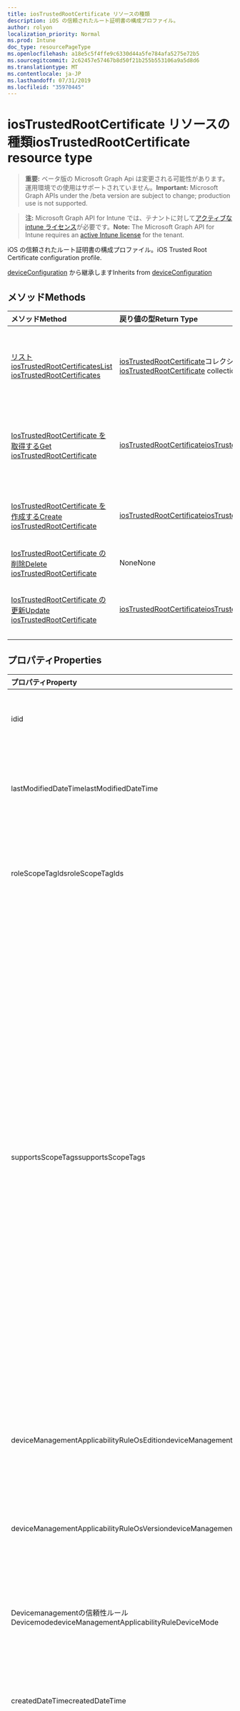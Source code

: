 ```yaml
---
title: iosTrustedRootCertificate リソースの種類
description: iOS の信頼されたルート証明書の構成プロファイル。
author: rolyon
localization_priority: Normal
ms.prod: Intune
doc_type: resourcePageType
ms.openlocfilehash: a18e5c5f4ffe9c6330d44a5fe784afa5275e72b5
ms.sourcegitcommit: 2c62457e57467b8d50f21b255b553106a9a5d8d6
ms.translationtype: MT
ms.contentlocale: ja-JP
ms.lasthandoff: 07/31/2019
ms.locfileid: "35970445"
---
```

# <a name="iostrustedrootcertificate-resource-type"></a><span data-ttu-id="b2b4d-103">iosTrustedRootCertificate リソースの種類</span><span class="sxs-lookup"><span data-stu-id="b2b4d-103">iosTrustedRootCertificate resource type</span></span>

> <span data-ttu-id="b2b4d-104">**重要:** ベータ版の Microsoft Graph Api は変更される可能性があります。運用環境での使用はサポートされていません。</span><span class="sxs-lookup"><span data-stu-id="b2b4d-104">**Important:** Microsoft Graph APIs under the /beta version are subject to change; production use is not supported.</span></span>

> <span data-ttu-id="b2b4d-105">**注:** Microsoft Graph API for Intune では、テナントに対して[アクティブな intune ライセンス](https://go.microsoft.com/fwlink/?linkid=839381)が必要です。</span><span class="sxs-lookup"><span data-stu-id="b2b4d-105">**Note:** The Microsoft Graph API for Intune requires an [active Intune license](https://go.microsoft.com/fwlink/?linkid=839381) for the tenant.</span></span>

<span data-ttu-id="b2b4d-106">iOS の信頼されたルート証明書の構成プロファイル。</span><span class="sxs-lookup"><span data-stu-id="b2b4d-106">iOS Trusted Root Certificate configuration profile.</span></span>


<span data-ttu-id="b2b4d-107">[deviceConfiguration](../resources/intune-deviceconfig-deviceconfiguration.md) から継承します</span><span class="sxs-lookup"><span data-stu-id="b2b4d-107">Inherits from [deviceConfiguration](../resources/intune-deviceconfig-deviceconfiguration.md)</span></span>

## <a name="methods"></a><span data-ttu-id="b2b4d-108">メソッド</span><span class="sxs-lookup"><span data-stu-id="b2b4d-108">Methods</span></span>
|<span data-ttu-id="b2b4d-109">メソッド</span><span class="sxs-lookup"><span data-stu-id="b2b4d-109">Method</span></span>|<span data-ttu-id="b2b4d-110">戻り値の型</span><span class="sxs-lookup"><span data-stu-id="b2b4d-110">Return Type</span></span>|<span data-ttu-id="b2b4d-111">説明</span><span class="sxs-lookup"><span data-stu-id="b2b4d-111">Description</span></span>|
|:---|:---|:---|
|[<span data-ttu-id="b2b4d-112">リスト iosTrustedRootCertificates</span><span class="sxs-lookup"><span data-stu-id="b2b4d-112">List iosTrustedRootCertificates</span></span>](../api/intune-deviceconfig-iostrustedrootcertificate-list.md)|<span data-ttu-id="b2b4d-113">[iosTrustedRootCertificate](../resources/intune-deviceconfig-iostrustedrootcertificate.md)コレクション</span><span class="sxs-lookup"><span data-stu-id="b2b4d-113">[iosTrustedRootCertificate](../resources/intune-deviceconfig-iostrustedrootcertificate.md) collection</span></span>|<span data-ttu-id="b2b4d-114">[IosTrustedRootCertificate](../resources/intune-deviceconfig-iostrustedrootcertificate.md)オブジェクトのプロパティとリレーションシップをリストします。</span><span class="sxs-lookup"><span data-stu-id="b2b4d-114">List properties and relationships of the [iosTrustedRootCertificate](../resources/intune-deviceconfig-iostrustedrootcertificate.md) objects.</span></span>|
|[<span data-ttu-id="b2b4d-115">IosTrustedRootCertificate を取得する</span><span class="sxs-lookup"><span data-stu-id="b2b4d-115">Get iosTrustedRootCertificate</span></span>](../api/intune-deviceconfig-iostrustedrootcertificate-get.md)|[<span data-ttu-id="b2b4d-116">iosTrustedRootCertificate</span><span class="sxs-lookup"><span data-stu-id="b2b4d-116">iosTrustedRootCertificate</span></span>](../resources/intune-deviceconfig-iostrustedrootcertificate.md)|<span data-ttu-id="b2b4d-117">[IosTrustedRootCertificate](../resources/intune-deviceconfig-iostrustedrootcertificate.md)オブジェクトのプロパティとリレーションシップを読み取ります。</span><span class="sxs-lookup"><span data-stu-id="b2b4d-117">Read properties and relationships of the [iosTrustedRootCertificate](../resources/intune-deviceconfig-iostrustedrootcertificate.md) object.</span></span>|
|[<span data-ttu-id="b2b4d-118">IosTrustedRootCertificate を作成する</span><span class="sxs-lookup"><span data-stu-id="b2b4d-118">Create iosTrustedRootCertificate</span></span>](../api/intune-deviceconfig-iostrustedrootcertificate-create.md)|[<span data-ttu-id="b2b4d-119">iosTrustedRootCertificate</span><span class="sxs-lookup"><span data-stu-id="b2b4d-119">iosTrustedRootCertificate</span></span>](../resources/intune-deviceconfig-iostrustedrootcertificate.md)|<span data-ttu-id="b2b4d-120">新しい[iosTrustedRootCertificate](../resources/intune-deviceconfig-iostrustedrootcertificate.md)オブジェクトを作成します。</span><span class="sxs-lookup"><span data-stu-id="b2b4d-120">Create a new [iosTrustedRootCertificate](../resources/intune-deviceconfig-iostrustedrootcertificate.md) object.</span></span>|
|[<span data-ttu-id="b2b4d-121">IosTrustedRootCertificate の削除</span><span class="sxs-lookup"><span data-stu-id="b2b4d-121">Delete iosTrustedRootCertificate</span></span>](../api/intune-deviceconfig-iostrustedrootcertificate-delete.md)|<span data-ttu-id="b2b4d-122">None</span><span class="sxs-lookup"><span data-stu-id="b2b4d-122">None</span></span>|<span data-ttu-id="b2b4d-123">[IosTrustedRootCertificate](../resources/intune-deviceconfig-iostrustedrootcertificate.md)を削除します。</span><span class="sxs-lookup"><span data-stu-id="b2b4d-123">Deletes a [iosTrustedRootCertificate](../resources/intune-deviceconfig-iostrustedrootcertificate.md).</span></span>|
|[<span data-ttu-id="b2b4d-124">IosTrustedRootCertificate の更新</span><span class="sxs-lookup"><span data-stu-id="b2b4d-124">Update iosTrustedRootCertificate</span></span>](../api/intune-deviceconfig-iostrustedrootcertificate-update.md)|[<span data-ttu-id="b2b4d-125">iosTrustedRootCertificate</span><span class="sxs-lookup"><span data-stu-id="b2b4d-125">iosTrustedRootCertificate</span></span>](../resources/intune-deviceconfig-iostrustedrootcertificate.md)|<span data-ttu-id="b2b4d-126">[IosTrustedRootCertificate](../resources/intune-deviceconfig-iostrustedrootcertificate.md)オブジェクトのプロパティを更新します。</span><span class="sxs-lookup"><span data-stu-id="b2b4d-126">Update the properties of a [iosTrustedRootCertificate](../resources/intune-deviceconfig-iostrustedrootcertificate.md) object.</span></span>|

## <a name="properties"></a><span data-ttu-id="b2b4d-127">プロパティ</span><span class="sxs-lookup"><span data-stu-id="b2b4d-127">Properties</span></span>
|<span data-ttu-id="b2b4d-128">プロパティ</span><span class="sxs-lookup"><span data-stu-id="b2b4d-128">Property</span></span>|<span data-ttu-id="b2b4d-129">型</span><span class="sxs-lookup"><span data-stu-id="b2b4d-129">Type</span></span>|<span data-ttu-id="b2b4d-130">説明</span><span class="sxs-lookup"><span data-stu-id="b2b4d-130">Description</span></span>|
|:---|:---|:---|
|<span data-ttu-id="b2b4d-131">id</span><span class="sxs-lookup"><span data-stu-id="b2b4d-131">id</span></span>|<span data-ttu-id="b2b4d-132">文字列</span><span class="sxs-lookup"><span data-stu-id="b2b4d-132">String</span></span>|<span data-ttu-id="b2b4d-133">エンティティのキー。</span><span class="sxs-lookup"><span data-stu-id="b2b4d-133">Key of the entity.</span></span> <span data-ttu-id="b2b4d-134">[deviceConfiguration](../resources/intune-deviceconfig-deviceconfiguration.md) から継承します</span><span class="sxs-lookup"><span data-stu-id="b2b4d-134">Inherited from [deviceConfiguration](../resources/intune-deviceconfig-deviceconfiguration.md)</span></span>|
|<span data-ttu-id="b2b4d-135">lastModifiedDateTime</span><span class="sxs-lookup"><span data-stu-id="b2b4d-135">lastModifiedDateTime</span></span>|<span data-ttu-id="b2b4d-136">DateTimeOffset</span><span class="sxs-lookup"><span data-stu-id="b2b4d-136">DateTimeOffset</span></span>|<span data-ttu-id="b2b4d-137">オブジェクトの最終更新の DateTime。</span><span class="sxs-lookup"><span data-stu-id="b2b4d-137">DateTime the object was last modified.</span></span> <span data-ttu-id="b2b4d-138">[deviceConfiguration](../resources/intune-deviceconfig-deviceconfiguration.md) から継承します</span><span class="sxs-lookup"><span data-stu-id="b2b4d-138">Inherited from [deviceConfiguration](../resources/intune-deviceconfig-deviceconfiguration.md)</span></span>|
|<span data-ttu-id="b2b4d-139">roleScopeTagIds</span><span class="sxs-lookup"><span data-stu-id="b2b4d-139">roleScopeTagIds</span></span>|<span data-ttu-id="b2b4d-140">文字列コレクション</span><span class="sxs-lookup"><span data-stu-id="b2b4d-140">String collection</span></span>|<span data-ttu-id="b2b4d-141">このエンティティインスタンスの範囲タグのリスト。</span><span class="sxs-lookup"><span data-stu-id="b2b4d-141">List of Scope Tags for this Entity instance.</span></span> <span data-ttu-id="b2b4d-142">[deviceConfiguration](../resources/intune-deviceconfig-deviceconfiguration.md) から継承します</span><span class="sxs-lookup"><span data-stu-id="b2b4d-142">Inherited from [deviceConfiguration](../resources/intune-deviceconfig-deviceconfiguration.md)</span></span>|
|<span data-ttu-id="b2b4d-143">supportsScopeTags</span><span class="sxs-lookup"><span data-stu-id="b2b4d-143">supportsScopeTags</span></span>|<span data-ttu-id="b2b4d-144">Boolean</span><span class="sxs-lookup"><span data-stu-id="b2b4d-144">Boolean</span></span>|<span data-ttu-id="b2b4d-145">基になるデバイス構成がスコープタグの割り当てをサポートしているかどうかを示します。</span><span class="sxs-lookup"><span data-stu-id="b2b4d-145">Indicates whether or not the underlying Device Configuration supports the assignment of scope tags.</span></span> <span data-ttu-id="b2b4d-146">この値が false である場合、ScopeTags プロパティへの割り当ては許可されません。エンティティは、スコープを持つユーザーには表示されません。</span><span class="sxs-lookup"><span data-stu-id="b2b4d-146">Assigning to the ScopeTags property is not allowed when this value is false and entities will not be visible to scoped users.</span></span> <span data-ttu-id="b2b4d-147">これは Silverlight で作成された従来のポリシーに対して実行され、Azure ポータルでポリシーを削除して再作成することによって解決できます。</span><span class="sxs-lookup"><span data-stu-id="b2b4d-147">This occurs for Legacy policies created in Silverlight and can be resolved by deleting and recreating the policy in the Azure Portal.</span></span> <span data-ttu-id="b2b4d-148">このプロパティに値を設定するには、 SetExtrusionDirection メソッドを適用します。</span><span class="sxs-lookup"><span data-stu-id="b2b4d-148">This property is read-only.</span></span> <span data-ttu-id="b2b4d-149">[deviceConfiguration](../resources/intune-deviceconfig-deviceconfiguration.md) から継承します</span><span class="sxs-lookup"><span data-stu-id="b2b4d-149">Inherited from [deviceConfiguration](../resources/intune-deviceconfig-deviceconfiguration.md)</span></span>|
|<span data-ttu-id="b2b4d-150">deviceManagementApplicabilityRuleOsEdition</span><span class="sxs-lookup"><span data-stu-id="b2b4d-150">deviceManagementApplicabilityRuleOsEdition</span></span>|[<span data-ttu-id="b2b4d-151">deviceManagementApplicabilityRuleOsEdition</span><span class="sxs-lookup"><span data-stu-id="b2b4d-151">deviceManagementApplicabilityRuleOsEdition</span></span>](../resources/intune-deviceconfig-devicemanagementapplicabilityruleosedition.md)|<span data-ttu-id="b2b4d-152">このポリシーの OS エディションの適用。</span><span class="sxs-lookup"><span data-stu-id="b2b4d-152">The OS edition applicability for this Policy.</span></span> <span data-ttu-id="b2b4d-153">[deviceConfiguration](../resources/intune-deviceconfig-deviceconfiguration.md) から継承します</span><span class="sxs-lookup"><span data-stu-id="b2b4d-153">Inherited from [deviceConfiguration](../resources/intune-deviceconfig-deviceconfiguration.md)</span></span>|
|<span data-ttu-id="b2b4d-154">deviceManagementApplicabilityRuleOsVersion</span><span class="sxs-lookup"><span data-stu-id="b2b4d-154">deviceManagementApplicabilityRuleOsVersion</span></span>|[<span data-ttu-id="b2b4d-155">deviceManagementApplicabilityRuleOsVersion</span><span class="sxs-lookup"><span data-stu-id="b2b4d-155">deviceManagementApplicabilityRuleOsVersion</span></span>](../resources/intune-deviceconfig-devicemanagementapplicabilityruleosversion.md)|<span data-ttu-id="b2b4d-156">このポリシーの OS バージョン適用ルール。</span><span class="sxs-lookup"><span data-stu-id="b2b4d-156">The OS version applicability rule for this Policy.</span></span> <span data-ttu-id="b2b4d-157">[deviceConfiguration](../resources/intune-deviceconfig-deviceconfiguration.md) から継承します</span><span class="sxs-lookup"><span data-stu-id="b2b4d-157">Inherited from [deviceConfiguration](../resources/intune-deviceconfig-deviceconfiguration.md)</span></span>|
|<span data-ttu-id="b2b4d-158">Devicemanagementの信頼性ルール Devicemode</span><span class="sxs-lookup"><span data-stu-id="b2b4d-158">deviceManagementApplicabilityRuleDeviceMode</span></span>|[<span data-ttu-id="b2b4d-159">Devicemanagementの信頼性ルール Devicemode</span><span class="sxs-lookup"><span data-stu-id="b2b4d-159">deviceManagementApplicabilityRuleDeviceMode</span></span>](../resources/intune-deviceconfig-devicemanagementapplicabilityruledevicemode.md)|<span data-ttu-id="b2b4d-160">このポリシーのデバイスモード適用ルール。</span><span class="sxs-lookup"><span data-stu-id="b2b4d-160">The device mode applicability rule for this Policy.</span></span> <span data-ttu-id="b2b4d-161">[deviceConfiguration](../resources/intune-deviceconfig-deviceconfiguration.md) から継承します</span><span class="sxs-lookup"><span data-stu-id="b2b4d-161">Inherited from [deviceConfiguration](../resources/intune-deviceconfig-deviceconfiguration.md)</span></span>|
|<span data-ttu-id="b2b4d-162">createdDateTime</span><span class="sxs-lookup"><span data-stu-id="b2b4d-162">createdDateTime</span></span>|<span data-ttu-id="b2b4d-163">DateTimeOffset</span><span class="sxs-lookup"><span data-stu-id="b2b4d-163">DateTimeOffset</span></span>|<span data-ttu-id="b2b4d-164">オブジェクトが作成された DateTime。</span><span class="sxs-lookup"><span data-stu-id="b2b4d-164">DateTime the object was created.</span></span> <span data-ttu-id="b2b4d-165">[deviceConfiguration](../resources/intune-deviceconfig-deviceconfiguration.md) から継承します</span><span class="sxs-lookup"><span data-stu-id="b2b4d-165">Inherited from [deviceConfiguration](../resources/intune-deviceconfig-deviceconfiguration.md)</span></span>|
|<span data-ttu-id="b2b4d-166">description</span><span class="sxs-lookup"><span data-stu-id="b2b4d-166">description</span></span>|<span data-ttu-id="b2b4d-167">String</span><span class="sxs-lookup"><span data-stu-id="b2b4d-167">String</span></span>|<span data-ttu-id="b2b4d-168">管理者が指定した、デバイス構成についての説明。</span><span class="sxs-lookup"><span data-stu-id="b2b4d-168">Admin provided description of the Device Configuration.</span></span> <span data-ttu-id="b2b4d-169">[deviceConfiguration](../resources/intune-deviceconfig-deviceconfiguration.md) から継承します</span><span class="sxs-lookup"><span data-stu-id="b2b4d-169">Inherited from [deviceConfiguration](../resources/intune-deviceconfig-deviceconfiguration.md)</span></span>|
|<span data-ttu-id="b2b4d-170">displayName</span><span class="sxs-lookup"><span data-stu-id="b2b4d-170">displayName</span></span>|<span data-ttu-id="b2b4d-171">String</span><span class="sxs-lookup"><span data-stu-id="b2b4d-171">String</span></span>|<span data-ttu-id="b2b4d-172">管理者が指定した、デバイス構成の名前。</span><span class="sxs-lookup"><span data-stu-id="b2b4d-172">Admin provided name of the device configuration.</span></span> <span data-ttu-id="b2b4d-173">[deviceConfiguration](../resources/intune-deviceconfig-deviceconfiguration.md) から継承します</span><span class="sxs-lookup"><span data-stu-id="b2b4d-173">Inherited from [deviceConfiguration](../resources/intune-deviceconfig-deviceconfiguration.md)</span></span>|
|<span data-ttu-id="b2b4d-174">version</span><span class="sxs-lookup"><span data-stu-id="b2b4d-174">version</span></span>|<span data-ttu-id="b2b4d-175">Int32</span><span class="sxs-lookup"><span data-stu-id="b2b4d-175">Int32</span></span>|<span data-ttu-id="b2b4d-176">デバイス構成のバージョン。</span><span class="sxs-lookup"><span data-stu-id="b2b4d-176">Version of the device configuration.</span></span> <span data-ttu-id="b2b4d-177">[deviceConfiguration](../resources/intune-deviceconfig-deviceconfiguration.md) から継承します</span><span class="sxs-lookup"><span data-stu-id="b2b4d-177">Inherited from [deviceConfiguration](../resources/intune-deviceconfig-deviceconfiguration.md)</span></span>|
|<span data-ttu-id="b2b4d-178">trustedRootCertificate</span><span class="sxs-lookup"><span data-stu-id="b2b4d-178">trustedRootCertificate</span></span>|<span data-ttu-id="b2b4d-179">Binary</span><span class="sxs-lookup"><span data-stu-id="b2b4d-179">Binary</span></span>|<span data-ttu-id="b2b4d-180">信頼されたルート証明書。</span><span class="sxs-lookup"><span data-stu-id="b2b4d-180">Trusted Root Certificate.</span></span>|
|<span data-ttu-id="b2b4d-181">certFileName</span><span class="sxs-lookup"><span data-stu-id="b2b4d-181">certFileName</span></span>|<span data-ttu-id="b2b4d-182">String</span><span class="sxs-lookup"><span data-stu-id="b2b4d-182">String</span></span>|<span data-ttu-id="b2b4d-183">UI に表示されるファイル名。</span><span class="sxs-lookup"><span data-stu-id="b2b4d-183">File name to display in UI.</span></span>|

## <a name="relationships"></a><span data-ttu-id="b2b4d-184">リレーションシップ</span><span class="sxs-lookup"><span data-stu-id="b2b4d-184">Relationships</span></span>
|<span data-ttu-id="b2b4d-185">リレーションシップ</span><span class="sxs-lookup"><span data-stu-id="b2b4d-185">Relationship</span></span>|<span data-ttu-id="b2b4d-186">型</span><span class="sxs-lookup"><span data-stu-id="b2b4d-186">Type</span></span>|<span data-ttu-id="b2b4d-187">説明</span><span class="sxs-lookup"><span data-stu-id="b2b4d-187">Description</span></span>|
|:---|:---|:---|
|<span data-ttu-id="b2b4d-188">groupAssignments</span><span class="sxs-lookup"><span data-stu-id="b2b4d-188">groupAssignments</span></span>|<span data-ttu-id="b2b4d-189">[deviceConfigurationGroupAssignment](../resources/intune-deviceconfig-deviceconfigurationgroupassignment.md)コレクション</span><span class="sxs-lookup"><span data-stu-id="b2b4d-189">[deviceConfigurationGroupAssignment](../resources/intune-deviceconfig-deviceconfigurationgroupassignment.md) collection</span></span>|<span data-ttu-id="b2b4d-190">デバイスの構成プロファイルのグループ割り当てのリストです。</span><span class="sxs-lookup"><span data-stu-id="b2b4d-190">The list of group assignments for the device configuration profile.</span></span> <span data-ttu-id="b2b4d-191">[deviceConfiguration](../resources/intune-deviceconfig-deviceconfiguration.md) から継承します</span><span class="sxs-lookup"><span data-stu-id="b2b4d-191">Inherited from [deviceConfiguration](../resources/intune-deviceconfig-deviceconfiguration.md)</span></span>|
|<span data-ttu-id="b2b4d-192">assignments</span><span class="sxs-lookup"><span data-stu-id="b2b4d-192">assignments</span></span>|<span data-ttu-id="b2b4d-193">[deviceConfigurationAssignment](../resources/intune-deviceconfig-deviceconfigurationassignment.md) コレクション</span><span class="sxs-lookup"><span data-stu-id="b2b4d-193">[deviceConfigurationAssignment](../resources/intune-deviceconfig-deviceconfigurationassignment.md) collection</span></span>|<span data-ttu-id="b2b4d-194">デバイスの構成プロファイルの割り当てのリスト。</span><span class="sxs-lookup"><span data-stu-id="b2b4d-194">The list of assignments for the device configuration profile.</span></span> <span data-ttu-id="b2b4d-195">[deviceConfiguration](../resources/intune-deviceconfig-deviceconfiguration.md) から継承します</span><span class="sxs-lookup"><span data-stu-id="b2b4d-195">Inherited from [deviceConfiguration](../resources/intune-deviceconfig-deviceconfiguration.md)</span></span>|
|<span data-ttu-id="b2b4d-196">deviceStatuses</span><span class="sxs-lookup"><span data-stu-id="b2b4d-196">deviceStatuses</span></span>|<span data-ttu-id="b2b4d-197">[deviceConfigurationDeviceStatus](../resources/intune-deviceconfig-deviceconfigurationdevicestatus.md) コレクション</span><span class="sxs-lookup"><span data-stu-id="b2b4d-197">[deviceConfigurationDeviceStatus](../resources/intune-deviceconfig-deviceconfigurationdevicestatus.md) collection</span></span>|<span data-ttu-id="b2b4d-198">デバイスごとのデバイス構成のインストール状況。</span><span class="sxs-lookup"><span data-stu-id="b2b4d-198">Device configuration installation status by device.</span></span> <span data-ttu-id="b2b4d-199">[deviceConfiguration](../resources/intune-deviceconfig-deviceconfiguration.md) から継承します</span><span class="sxs-lookup"><span data-stu-id="b2b4d-199">Inherited from [deviceConfiguration](../resources/intune-deviceconfig-deviceconfiguration.md)</span></span>|
|<span data-ttu-id="b2b4d-200">userStatuses</span><span class="sxs-lookup"><span data-stu-id="b2b4d-200">userStatuses</span></span>|<span data-ttu-id="b2b4d-201">[deviceConfigurationUserStatus](../resources/intune-deviceconfig-deviceconfigurationuserstatus.md) コレクション</span><span class="sxs-lookup"><span data-stu-id="b2b4d-201">[deviceConfigurationUserStatus](../resources/intune-deviceconfig-deviceconfigurationuserstatus.md) collection</span></span>|<span data-ttu-id="b2b4d-202">ユーザーごとのデバイス構成のインストール状態。</span><span class="sxs-lookup"><span data-stu-id="b2b4d-202">Device configuration installation status by user.</span></span> <span data-ttu-id="b2b4d-203">[deviceConfiguration](../resources/intune-deviceconfig-deviceconfiguration.md) から継承します</span><span class="sxs-lookup"><span data-stu-id="b2b4d-203">Inherited from [deviceConfiguration](../resources/intune-deviceconfig-deviceconfiguration.md)</span></span>|
|<span data-ttu-id="b2b4d-204">deviceStatusOverview</span><span class="sxs-lookup"><span data-stu-id="b2b4d-204">deviceStatusOverview</span></span>|[<span data-ttu-id="b2b4d-205">deviceConfigurationDeviceOverview</span><span class="sxs-lookup"><span data-stu-id="b2b4d-205">deviceConfigurationDeviceOverview</span></span>](../resources/intune-deviceconfig-deviceconfigurationdeviceoverview.md)|<span data-ttu-id="b2b4d-206">デバイス構成のデバイス状態の概要 ([deviceConfiguration](../resources/intune-deviceconfig-deviceconfiguration.md) から継承)</span><span class="sxs-lookup"><span data-stu-id="b2b4d-206">Device Configuration devices status overview Inherited from [deviceConfiguration](../resources/intune-deviceconfig-deviceconfiguration.md)</span></span>|
|<span data-ttu-id="b2b4d-207">userStatusOverview</span><span class="sxs-lookup"><span data-stu-id="b2b4d-207">userStatusOverview</span></span>|[<span data-ttu-id="b2b4d-208">deviceConfigurationUserOverview</span><span class="sxs-lookup"><span data-stu-id="b2b4d-208">deviceConfigurationUserOverview</span></span>](../resources/intune-deviceconfig-deviceconfigurationuseroverview.md)|<span data-ttu-id="b2b4d-209">デバイス構成のユーザー状態の概要 ([deviceConfiguration](../resources/intune-deviceconfig-deviceconfiguration.md) から継承)</span><span class="sxs-lookup"><span data-stu-id="b2b4d-209">Device Configuration users status overview Inherited from [deviceConfiguration](../resources/intune-deviceconfig-deviceconfiguration.md)</span></span>|
|<span data-ttu-id="b2b4d-210">deviceSettingStateSummaries</span><span class="sxs-lookup"><span data-stu-id="b2b4d-210">deviceSettingStateSummaries</span></span>|<span data-ttu-id="b2b4d-211">[settingStateDeviceSummary](../resources/intune-deviceconfig-settingstatedevicesummary.md) コレクション</span><span class="sxs-lookup"><span data-stu-id="b2b4d-211">[settingStateDeviceSummary](../resources/intune-deviceconfig-settingstatedevicesummary.md) collection</span></span>|<span data-ttu-id="b2b4d-212">デバイス構成設定状態のデバイスの要約 ([deviceConfiguration](../resources/intune-deviceconfig-deviceconfiguration.md) から継承)</span><span class="sxs-lookup"><span data-stu-id="b2b4d-212">Device Configuration Setting State Device Summary Inherited from [deviceConfiguration](../resources/intune-deviceconfig-deviceconfiguration.md)</span></span>|

## <a name="json-representation"></a><span data-ttu-id="b2b4d-213">JSON 表記</span><span class="sxs-lookup"><span data-stu-id="b2b4d-213">JSON Representation</span></span>
<span data-ttu-id="b2b4d-214">以下は、リソースの JSON 表記です。</span><span class="sxs-lookup"><span data-stu-id="b2b4d-214">Here is a JSON representation of the resource.</span></span>
<!-- {
  "blockType": "resource",
  "keyProperty": "id",
  "@odata.type": "microsoft.graph.iosTrustedRootCertificate"
}
-->
``` json
{
  "@odata.type": "#microsoft.graph.iosTrustedRootCertificate",
  "id": "String (identifier)",
  "lastModifiedDateTime": "String (timestamp)",
  "roleScopeTagIds": [
    "String"
  ],
  "supportsScopeTags": true,
  "deviceManagementApplicabilityRuleOsEdition": {
    "@odata.type": "microsoft.graph.deviceManagementApplicabilityRuleOsEdition",
    "osEditionTypes": [
      "String"
    ],
    "name": "String",
    "ruleType": "String"
  },
  "deviceManagementApplicabilityRuleOsVersion": {
    "@odata.type": "microsoft.graph.deviceManagementApplicabilityRuleOsVersion",
    "minOSVersion": "String",
    "maxOSVersion": "String",
    "name": "String",
    "ruleType": "String"
  },
  "deviceManagementApplicabilityRuleDeviceMode": {
    "@odata.type": "microsoft.graph.deviceManagementApplicabilityRuleDeviceMode",
    "deviceMode": "String",
    "name": "String",
    "ruleType": "String"
  },
  "createdDateTime": "String (timestamp)",
  "description": "String",
  "displayName": "String",
  "version": 1024,
  "trustedRootCertificate": "binary",
  "certFileName": "String"
}
```





